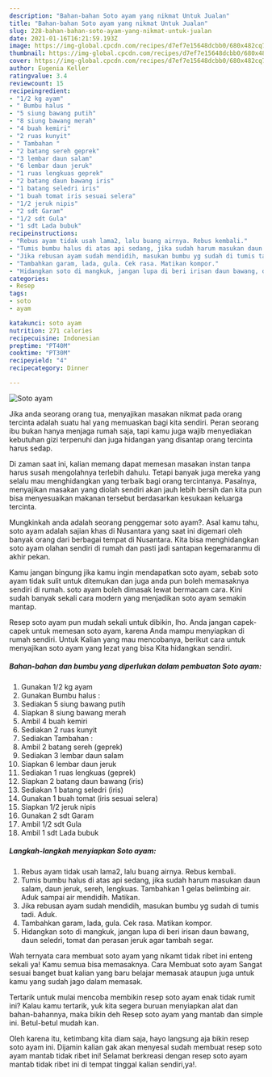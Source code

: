 ```yaml
---
description: "Bahan-bahan Soto ayam yang nikmat Untuk Jualan"
title: "Bahan-bahan Soto ayam yang nikmat Untuk Jualan"
slug: 228-bahan-bahan-soto-ayam-yang-nikmat-untuk-jualan
date: 2021-01-16T16:21:59.193Z
image: https://img-global.cpcdn.com/recipes/d7ef7e15648dcbb0/680x482cq70/soto-ayam-foto-resep-utama.jpg
thumbnail: https://img-global.cpcdn.com/recipes/d7ef7e15648dcbb0/680x482cq70/soto-ayam-foto-resep-utama.jpg
cover: https://img-global.cpcdn.com/recipes/d7ef7e15648dcbb0/680x482cq70/soto-ayam-foto-resep-utama.jpg
author: Eugenia Keller
ratingvalue: 3.4
reviewcount: 15
recipeingredient:
- "1/2 kg ayam"
- " Bumbu halus "
- "5 siung bawang putih"
- "8 siung bawang merah"
- "4 buah kemiri"
- "2 ruas kunyit"
- " Tambahan "
- "2 batang sereh geprek"
- "3 lembar daun salam"
- "6 lembar daun jeruk"
- "1 ruas lengkuas geprek"
- "2 batang daun bawang iris"
- "1 batang seledri iris"
- "1 buah tomat iris sesuai selera"
- "1/2 jeruk nipis"
- "2 sdt Garam"
- "1/2 sdt Gula"
- "1 sdt Lada bubuk"
recipeinstructions:
- "Rebus ayam tidak usah lama2, lalu buang airnya. Rebus kembali."
- "Tumis bumbu halus di atas api sedang, jika sudah harum masukan daun salam, daun jeruk, sereh, lengkuas. Tambahkan 1 gelas belimbing air. Aduk sampai air mendidih. Matikan."
- "Jika rebusan ayam sudah mendidih, masukan bumbu yg sudah di tumis tadi. Aduk."
- "Tambahkan garam, lada, gula. Cek rasa. Matikan kompor."
- "Hidangkan soto di mangkuk, jangan lupa di beri irisan daun bawang, daun seledri, tomat dan perasan jeruk agar tambah segar."
categories:
- Resep
tags:
- soto
- ayam

katakunci: soto ayam 
nutrition: 271 calories
recipecuisine: Indonesian
preptime: "PT40M"
cooktime: "PT30M"
recipeyield: "4"
recipecategory: Dinner

---
```



![Soto ayam](https://img-global.cpcdn.com/recipes/d7ef7e15648dcbb0/680x482cq70/soto-ayam-foto-resep-utama.jpg)

Jika anda seorang orang tua, menyajikan masakan nikmat pada orang tercinta adalah suatu hal yang memuaskan bagi kita sendiri. Peran seorang ibu bukan hanya menjaga rumah saja, tapi kamu juga wajib menyediakan kebutuhan gizi terpenuhi dan juga hidangan yang disantap orang tercinta harus sedap.

Di zaman  saat ini, kalian memang dapat memesan masakan instan tanpa harus susah mengolahnya terlebih dahulu. Tetapi banyak juga mereka yang selalu mau menghidangkan yang terbaik bagi orang tercintanya. Pasalnya, menyajikan masakan yang diolah sendiri akan jauh lebih bersih dan kita pun bisa menyesuaikan makanan tersebut berdasarkan kesukaan keluarga tercinta. 



Mungkinkah anda adalah seorang penggemar soto ayam?. Asal kamu tahu, soto ayam adalah sajian khas di Nusantara yang saat ini digemari oleh banyak orang dari berbagai tempat di Nusantara. Kita bisa menghidangkan soto ayam olahan sendiri di rumah dan pasti jadi santapan kegemaranmu di akhir pekan.

Kamu jangan bingung jika kamu ingin mendapatkan soto ayam, sebab soto ayam tidak sulit untuk ditemukan dan juga anda pun boleh memasaknya sendiri di rumah. soto ayam boleh dimasak lewat bermacam cara. Kini sudah banyak sekali cara modern yang menjadikan soto ayam semakin mantap.

Resep soto ayam pun mudah sekali untuk dibikin, lho. Anda jangan capek-capek untuk memesan soto ayam, karena Anda mampu menyiapkan di rumah sendiri. Untuk Kalian yang mau mencobanya, berikut cara untuk menyajikan soto ayam yang lezat yang bisa Kita hidangkan sendiri.

<!--inarticleads1-->

##### Bahan-bahan dan bumbu yang diperlukan dalam pembuatan Soto ayam:

1. Gunakan 1/2 kg ayam
1. Gunakan  Bumbu halus :
1. Sediakan 5 siung bawang putih
1. Siapkan 8 siung bawang merah
1. Ambil 4 buah kemiri
1. Sediakan 2 ruas kunyit
1. Sediakan  Tambahan :
1. Ambil 2 batang sereh (geprek)
1. Sediakan 3 lembar daun salam
1. Siapkan 6 lembar daun jeruk
1. Sediakan 1 ruas lengkuas (geprek)
1. Siapkan 2 batang daun bawang (iris)
1. Sediakan 1 batang seledri (iris)
1. Gunakan 1 buah tomat (iris sesuai selera)
1. Siapkan 1/2 jeruk nipis
1. Gunakan 2 sdt Garam
1. Ambil 1/2 sdt Gula
1. Ambil 1 sdt Lada bubuk




<!--inarticleads2-->

##### Langkah-langkah menyiapkan Soto ayam:

1. Rebus ayam tidak usah lama2, lalu buang airnya. Rebus kembali.
1. Tumis bumbu halus di atas api sedang, jika sudah harum masukan daun salam, daun jeruk, sereh, lengkuas. Tambahkan 1 gelas belimbing air. Aduk sampai air mendidih. Matikan.
1. Jika rebusan ayam sudah mendidih, masukan bumbu yg sudah di tumis tadi. Aduk.
1. Tambahkan garam, lada, gula. Cek rasa. Matikan kompor.
1. Hidangkan soto di mangkuk, jangan lupa di beri irisan daun bawang, daun seledri, tomat dan perasan jeruk agar tambah segar.




Wah ternyata cara membuat soto ayam yang nikamt tidak ribet ini enteng sekali ya! Kamu semua bisa memasaknya. Cara Membuat soto ayam Sangat sesuai banget buat kalian yang baru belajar memasak ataupun juga untuk kamu yang sudah jago dalam memasak.

Tertarik untuk mulai mencoba membikin resep soto ayam enak tidak rumit ini? Kalau kamu tertarik, yuk kita segera buruan menyiapkan alat dan bahan-bahannya, maka bikin deh Resep soto ayam yang mantab dan simple ini. Betul-betul mudah kan. 

Oleh karena itu, ketimbang kita diam saja, hayo langsung aja bikin resep soto ayam ini. Dijamin kalian gak akan menyesal sudah membuat resep soto ayam mantab tidak ribet ini! Selamat berkreasi dengan resep soto ayam mantab tidak ribet ini di tempat tinggal kalian sendiri,ya!.

